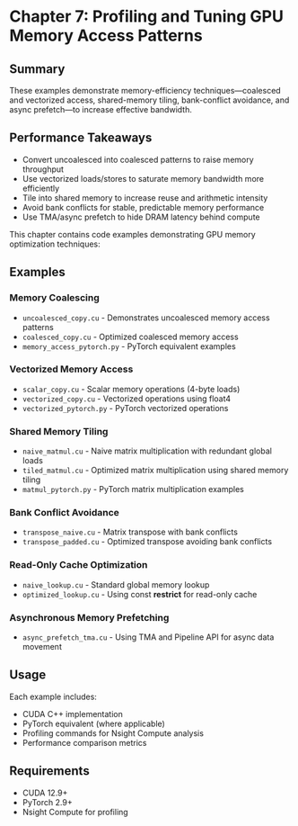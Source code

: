 # Chapter 7: Profiling and Tuning GPU Memory Access Patterns

## Summary
These examples demonstrate memory-efficiency techniques—coalesced and vectorized access, shared-memory tiling, bank-conflict avoidance, and async prefetch—to increase effective bandwidth.

## Performance Takeaways
- Convert uncoalesced into coalesced patterns to raise memory throughput
- Use vectorized loads/stores to saturate memory bandwidth more efficiently
- Tile into shared memory to increase reuse and arithmetic intensity
- Avoid bank conflicts for stable, predictable memory performance
- Use TMA/async prefetch to hide DRAM latency behind compute

This chapter contains code examples demonstrating GPU memory optimization techniques:

## Examples

### Memory Coalescing
- `uncoalesced_copy.cu` - Demonstrates uncoalesced memory access patterns
- `coalesced_copy.cu` - Optimized coalesced memory access
- `memory_access_pytorch.py` - PyTorch equivalent examples

### Vectorized Memory Access  
- `scalar_copy.cu` - Scalar memory operations (4-byte loads)
- `vectorized_copy.cu` - Vectorized operations using float4
- `vectorized_pytorch.py` - PyTorch vectorized operations

### Shared Memory Tiling
- `naive_matmul.cu` - Naive matrix multiplication with redundant global loads
- `tiled_matmul.cu` - Optimized matrix multiplication using shared memory tiling
- `matmul_pytorch.py` - PyTorch matrix multiplication examples

### Bank Conflict Avoidance
- `transpose_naive.cu` - Matrix transpose with bank conflicts
- `transpose_padded.cu` - Optimized transpose avoiding bank conflicts

### Read-Only Cache Optimization
- `naive_lookup.cu` - Standard global memory lookup
- `optimized_lookup.cu` - Using const __restrict__ for read-only cache

### Asynchronous Memory Prefetching
- `async_prefetch_tma.cu` - Using TMA and Pipeline API for async data movement

## Usage

Each example includes:
- CUDA C++ implementation
- PyTorch equivalent (where applicable) 
- Profiling commands for Nsight Compute analysis
- Performance comparison metrics

## Requirements

- CUDA 12.9+
- PyTorch 2.9+
- Nsight Compute for profiling

